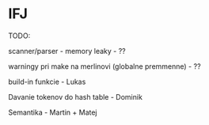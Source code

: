 # IFJ

TODO:

scanner/parser - memory leaky - ??

warningy pri make na merlinovi (globalne premmenne) - ??

build-in funkcie - Lukas

Davanie tokenov do hash table - Dominik

Semantika - Martin + Matej
